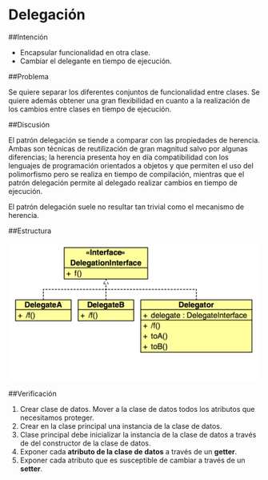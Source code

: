 Delegación
===========

##Intención

- Encapsular funcionalidad en otra clase.
- Cambiar el delegante en tiempo de ejecución.

##Problema

Se quiere separar los diferentes conjuntos de funcionalidad entre clases.
Se quiere además obtener una gran flexibilidad en cuanto a la realización de los cambios entre clases en tiempo de ejecución.

##Discusión

El patrón delegación se tiende a comparar con las propiedades de herencia. Ambas son técnicas de reutilización de gran magnitud salvo por algunas diferencias; la herencia presenta hoy en día compatibilidad con los lenguajes de programación orientados a objetos y que permiten el uso del polimorfismo pero se realiza en tiempo de compilación, mientras que el patrón delegación permite al delegado realizar cambios en tiempo de ejecución.

El patrón delegación suele no resultar tan trivial como el mecanismo de herencia.

##Estructura

![image1](./uml.png)

##Verificación

1. Crear clase de datos. Mover a la clase de datos todos los atributos que necesitamos proteger.
2. Crear en la clase principal una instancia de la clase de datos.
3. Clase principal debe inicializar la instancia de la clase de datos a través de del constructor de la clase de datos.
4. Exponer cada **atributo de la clase de datos** a través de un **getter**.
5. Exponer cada atributo que es susceptible de cambiar a través de un **setter**.
